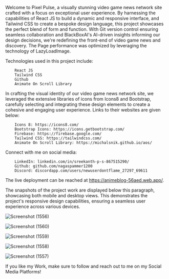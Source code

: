 Welcome to Pixel Pulse, a visually stunning video game news network site crafted with a focus on exceptional user experience. By harnessing the capabilities of React JS to build a dynamic and responsive interface, and Tailwind CSS to create a bespoke design language, this project showcases the perfect blend of form and function. With Git version control ensuring seamless collaboration and BlackBoxAI's AI-driven insights informing our design decisions, we're redefining the front-end of video game news and discovery.
The Page performance was optimized by leveraging the technology of LazyLoadImage.

Technologies used in this project include:

        React JS
        Tailwind CSS
        Github
        Animate On Scroll Library

In crafting the visual identity of our video game news network site, we leveraged the extensive libraries of icons from Icons8 and Bootstrap, carefully selecting and integrating these design elements to create a cohesive and engaging user experience. Links to their websites are given below:

        Icons 8: https://icons8.com/
        Bootstrap Icons: https://icons.getbootstrap.com/
        Firebase: https://firebase.google.com/
        Tailwind CSS: https://tailwindcss.com/
        Animate On Scroll Library: https://michalsnik.github.io/aos/


Connect with me on social media:

        LinkedIn: linkedin.com/in/sreekanth-p-s-867515290/
        Github: github.com/nagaspammer1200
        Discord: discordapp.com/users/newuserdontflame_27297_69611

The live deployment can be reached at https://animeblog-56aed.web.app/.

The snapshots of the project work are displayed below this paragraph, showcasing both mobile and desktop views. This demonstrates the project's responsive design capabilities, ensuring a seamless user experience across various devices.

![Screenshot (1556)](https://github.com/nagaspammer1200/AnimeBlog/assets/142073795/cb0c2b20-9f5a-4901-9681-d3d17fc2d3d2)


![Screenshot (1560)](https://github.com/nagaspammer1200/AnimeBlog/assets/142073795/313d47ca-33ed-495f-ae61-8021af6819ec)


![Screenshot (1559)](https://github.com/nagaspammer1200/AnimeBlog/assets/142073795/b0ac030a-4b24-4172-adbb-c88597ec9c83)


![Screenshot (1558)](https://github.com/nagaspammer1200/AnimeBlog/assets/142073795/4dbbae02-1110-46cc-8557-689f793b1619)


![Screenshot (1557)](https://github.com/nagaspammer1200/AnimeBlog/assets/142073795/68df873b-6bc3-472b-b405-2312afd1c6bc)



If you like my Work, make sure to follow and reach out to me on my Social Media Platforms!
